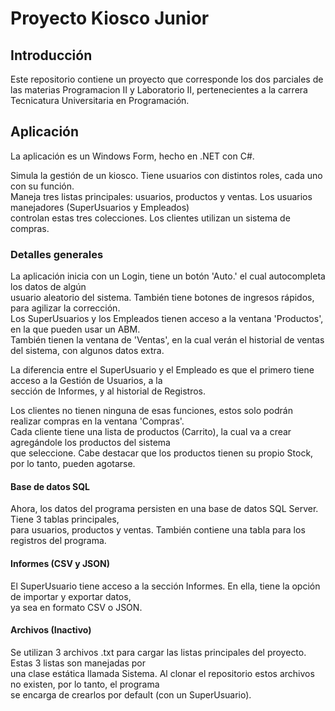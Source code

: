 # Proyecto Kiosco Junior

## Introducción
Este repositorio contiene un proyecto que corresponde los dos parciales de las materias Programacion II y Laboratorio II, pertenecientes a la carrera Tecnicatura Universitaria en Programación.


## Aplicación
La aplicación es un Windows Form, hecho en .NET con C#.

Simula la gestión de un kiosco. Tiene usuarios con distintos roles, cada uno con su función.  
Maneja tres listas principales: usuarios, productos y ventas. Los usuarios manejadores (SuperUsuarios y Empleados)  
controlan estas tres colecciones. Los clientes utilizan un sistema de compras.

### Detalles generales
La aplicación inicia con un Login, tiene un botón 'Auto.' el cual autocompleta los datos de algún  
usuario aleatorio del sistema. También tiene botones de ingresos rápidos, para agilizar la corrección.  
Los SuperUsuarios y los Empleados tienen acceso a la ventana 'Productos', en la que pueden usar un ABM.  
También tienen la ventana de 'Ventas', en la cual verán el historial de ventas del sistema, con algunos datos extra.  

La diferencia entre el SuperUsuario y el Empleado es que el primero tiene acceso a la Gestión de Usuarios, a la  
sección de Informes, y al historial de Registros.  

Los clientes no tienen ninguna de esas funciones, estos solo podrán realizar compras en la ventana 'Compras'.  
Cada cliente tiene una lista de productos (Carrito), la cual va a crear agregándole los productos del sistema  
que seleccione. Cabe destacar que los productos tienen su propio Stock, por lo tanto, pueden agotarse.  

#### Base de datos SQL
Ahora, los datos del programa persisten en una base de datos SQL Server. Tiene 3 tablas principales,  
para usuarios, productos y ventas. También contiene una tabla para los registros del programa.  

#### Informes (CSV y JSON)
El SuperUsuario tiene acceso a la sección Informes. En ella, tiene la opción de importar y exportar datos,  
ya sea en formato CSV o JSON.  

#### Archivos (Inactivo)
Se utilizan 3 archivos .txt para cargar las listas principales del proyecto. Estas 3 listas son manejadas por  
una clase estática llamada Sistema. Al clonar el repositorio estos archivos no existen, por lo tanto, el programa  
se encarga de crearlos por default (con un SuperUsuario).  
  
